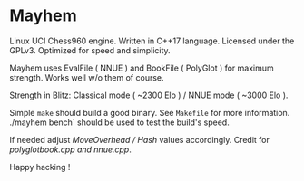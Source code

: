 # Mayhem

Linux UCI Chess960 engine.
Written in C++17 language.
Licensed under the GPLv3.
Optimized for speed and simplicity.

Mayhem uses EvalFile ( NNUE ) and BookFile ( PolyGlot ) for maximum strength.
Works well w/o them of course.

Strength in Blitz: Classical mode ( ~2300 Elo ) / NNUE mode ( ~3000 Elo ).

Simple `make` should build a good binary.
See `Makefile` for more information.
./mayhem bench` should be used to test the build's speed.

If needed adjust _MoveOverhead / Hash_ values accordingly.
Credit for _polyglotbook.cpp and nnue.cpp_.

Happy hacking !
